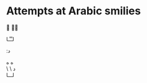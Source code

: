 # Attempts at Arabic smilies

&#x202b;
ْـ ْ

&#x202b;
لـْـْـا

&#x202b;
د:

&#x202b;
ه  ه  
\ \ د  
لـــا  


